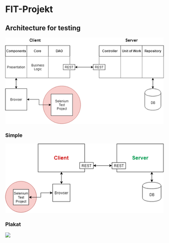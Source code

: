 # FIT-Projekt

## Architecture for testing
<img src="Images/FitWebsite.png" />

### Simple
<img src="Images/FitWebsite_Simple.png" />

### Plakat

<img src="Images/Plakat.pdf" />
